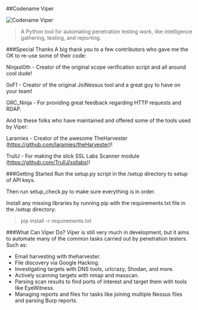##Codename Viper

![Codename Viper](https://upload.wikimedia.org/wikipedia/en/8/8e/Cobra_Viper_Figure.jpg)

>A Python tool for automating penetration testing work, like intelligence gathering, testing, and reporting.

###Special Thanks
A big thank you to a few contributors who gave me the OK to re-use some of their code:

Ninjasl0th - Creator of the original scope verification script and all around cool dude!

0xF1 - Creator of the original JoiNessus tool and a great guy to have on your team!

GRC_Ninja - For providing great feedback regarding HTTP requests and RDAP.

And to these folks who have maintained and offered some of the tools used by Viper:

Laramies - Creator of the awesome TheHarvester (https://github.com/laramies/theHarvester)!

TrullJ - For making the slick SSL Labs Scanner module (https://github.com/TrullJ/ssllabs)!

###Getting Started
Run the setup.py script in the /setup directory to setup of API keys.

Then run setup_check.py to make sure everything is in order.

Install any missing libraries by running pip with the requirements.txt file in the /setup directory:

>pip install -r requirements.txt

###What Can Viper Do?
Viper is still very much in development, but it aims to automate many of the common tasks carried out by penetration testers. Such as:
* Email harvesting with theharvester.
* File discovery via Google Hacking.
* Investigating targets with DNS tools, urlcrazy, Shodan, and more.
* Actively scanning targets with nmap and masscan.
* Parsing scan results to find ports of interest and target them with tools like EyeWitness.
* Managing reports and files for tasks like joining multiple Nessus files and parsing Burp reports.
